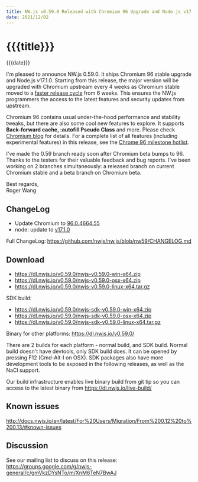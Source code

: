 ```yaml
---
title: NW.js v0.59.0 Released with Chromium 96 Upgrade and Node.js v17.1.0
date: 2021/12/02
---
```

# {{{title}}}
{{{date}}}

I'm pleased to announce NW.js 0.59.0. It ships Chromium 96 stable upgrade and Node.js v17.1.0. Starting from this release, the major version will be upgraded with Chromium upstream every 4 weeks as Chromium stable moved to a [faster release cycle](https://chromium.googlesource.com/chromium/src/+/refs/heads/main/docs/process/release_cycle.md) from 6 weeks. This ensures the NW.js programmers the access to the latest features and security updates from upstream.

Chromium 96 contains usual under-the-hood performance and stability tweaks, but there are also some cool new features to explore. It supports **Back-forward cache, :autofill Pseudo Class** and more. Please check [Chromium blog](https://blog.chromium.org/2021/10/chrome-96-beta-conditional-focus.html) for details. For a complete list of all features (including experimental features) in this release, see the [Chrome 96 milestone hotlist](https://www.chromestatus.com/features#milestone=96).

I've made the 0.59 branch ready soon after Chromium beta bumps to 96. Thanks to the testers for their valuable feedback and bug reports. I've been working on 2 branches simultaneously: a released branch on current Chromium stable and a beta branch on Chromium beta.

Best regards,  
Roger Wang

## ChangeLog

- Update Chromium to [96.0.4664.55](https://chromereleases.googleblog.com/2021/11/stable-channel-update-for-desktop.html)
- node: update to [v17.1.0](https://nodejs.org/en/blog/release/v17.1.0/)

Full ChangeLog: https://github.com/nwjs/nw.js/blob/nw59/CHANGELOG.md

## Download 

* https://dl.nwjs.io/v0.59.0/nwjs-v0.59.0-win-x64.zip 
* https://dl.nwjs.io/v0.59.0/nwjs-v0.59.0-osx-x64.zip 
* https://dl.nwjs.io/v0.59.0/nwjs-v0.59.0-linux-x64.tar.gz 

SDK build: 
* https://dl.nwjs.io/v0.59.0/nwjs-sdk-v0.59.0-win-x64.zip 
* https://dl.nwjs.io/v0.59.0/nwjs-sdk-v0.59.0-osx-x64.zip 
* https://dl.nwjs.io/v0.59.0/nwjs-sdk-v0.59.0-linux-x64.tar.gz 

Binary for other platforms: https://dl.nwjs.io/v0.59.0/ 

There are 2 builds for each platform - normal build, and SDK build. Normal build doesn't have devtools, only SDK build does. lt can be opened by pressing F12 (Cmd-Alt-I on OSX). SDK packages also have more development tools to be exposed in the following releases, as well as the NaCl support.

Our build infrastructure enables live binary build from git tip so you can access to the latest binary from https://dl.nwjs.io/live-build/ 

## Known issues 

http://docs.nwjs.io/en/latest/For%20Users/Migration/From%200.12%20to%200.13/#known-issues

## Discussion

See our mailing list to discuss on this release: https://groups.google.com/g/nwjs-general/c/gmVkzDYsNTo/m/XnM6TeN7BwAJ
